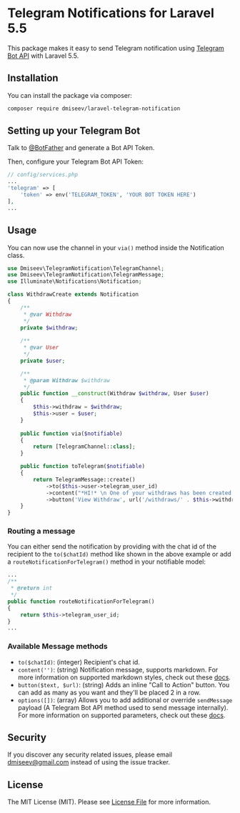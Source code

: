 # Telegram Notifications for Laravel 5.5

This package makes it easy to send Telegram notification using [Telegram Bot API](https://core.telegram.org/bots) with Laravel 5.5.

## Installation

You can install the package via composer:

``` bash
composer require dmiseev/laravel-telegram-notification
```

## Setting up your Telegram Bot

Talk to [@BotFather](https://core.telegram.org/bots#6-botfather) and generate a Bot API Token.

Then, configure your Telegram Bot API Token:

```php
// config/services.php
...
'telegram' => [
    'token' => env('TELEGRAM_TOKEN', 'YOUR BOT TOKEN HERE')
],
...
```

## Usage

You can now use the channel in your `via()` method inside the Notification class.

``` php
use Dmiseev\TelegramNotification\TelegramChannel;
use Dmiseev\TelegramNotification\TelegramMessage;
use Illuminate\Notifications\Notification;

class WithdrawCreate extends Notification
{
    /**
     * @var Withdraw
     */
    private $withdraw;
    
    /**
     * @var User
     */
    private $user;

    /**
     * @param Withdraw $withdraw
     */
    public function __construct(Withdraw $withdraw, User $user)
    {
        $this->withdraw = $withdraw;
        $this->user = $user;
    }
    
    public function via($notifiable)
    {
        return [TelegramChannel::class];
    }

    public function toTelegram($notifiable)
    {
        return TelegramMessage::create()
            ->to($this->user->telegram_user_id)
            ->content("*HI!* \n One of your withdraws has been created!")
            ->button('View Withdraw', url('/withdraws/' . $this->withdraw->id));
    }
}
```

### Routing a message

You can either send the notification by providing with the chat id of the recipient to the `to($chatId)` method like shown in the above example or add a `routeNotificationForTelegram()` method in your notifiable model:

``` php
...
/**
 * @return int
 */
public function routeNotificationForTelegram()
{
    return $this->telegram_user_id;
}
...
```

### Available Message methods

- `to($chatId)`: (integer) Recipient's chat id.
- `content('')`: (string) Notification message, supports markdown. For more information on supported markdown styles, check out these [docs](https://telegram-bot-sdk.readme.io/docs/sendmessage#section-markdown-style).
- `button($text, $url)`: (string) Adds an inline "Call to Action" button. You can add as many as you want and they'll be placed 2 in a row.
- `options([])`: (array) Allows you to add additional or override `sendMessage` payload (A Telegram Bot API method used to send message internally). For more information on supported parameters, check out these [docs](https://telegram-bot-sdk.readme.io/docs/sendmessage).

## Security

If you discover any security related issues, please email dmiseev@gmail.com instead of using the issue tracker.

## License

The MIT License (MIT). Please see [License File](LICENSE) for more information.
